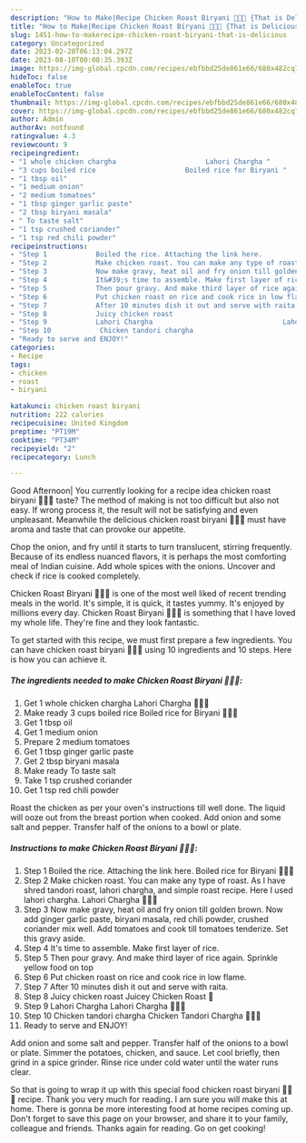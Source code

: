 ```yaml
---
description: "How to Make|Recipe Chicken Roast Biryani 🍛🍛🍛 {That is Delicious"
title: "How to Make|Recipe Chicken Roast Biryani 🍛🍛🍛 {That is Delicious"
slug: 1451-how-to-makerecipe-chicken-roast-biryani-that-is-delicious
category: Uncategorized
date: 2023-02-20T06:13:04.297Z
date: 2023-08-10T00:08:35.393Z
image: https://img-global.cpcdn.com/recipes/ebfbbd25de861e66/680x482cq70/chicken-roast-biryani-recipe-main-photo.jpg
hideToc: false
enableToc: true
enableTocContent: false
thumbnail: https://img-global.cpcdn.com/recipes/ebfbbd25de861e66/680x482cq70/chicken-roast-biryani-recipe-main-photo.jpg
cover: https://img-global.cpcdn.com/recipes/ebfbbd25de861e66/680x482cq70/chicken-roast-biryani-recipe-main-photo.jpg
author: Admin
authorAv: notfound
ratingvalue: 4.3
reviewcount: 9
recipeingredient:
- "1 whole chicken chargha                      Lahori Chargha "
- "3 cups boiled rice                      Boiled rice for Biryani "
- "1 tbsp oil"
- "1 medium onion"
- "2 medium tomatoes"
- "1 tbsp ginger garlic paste"
- "2 tbsp biryani masala"
- " To taste salt"
- "1 tsp crushed coriander"
- "1 tsp red chili powder"
recipeinstructions:
- "Step 1            Boiled the rice. Attaching the link here.                                             Boiled rice for Biryani 🍚🍚🍚"
- "Step 2            Make chicken roast. You can make any type of roast. As I have shred tandori roast, lahori chargha, and simple roast recipe. Here I used lahori chargha.                                             Lahori Chargha 🍗🍗🍗"
- "Step 3            Now make gravy, heat oil and fry onion till golden brown. Now add ginger garlic paste, biryani masala, red chili powder, crushed coriander mix well. Add tomatoes and cook till tomatoes tenderize. Set this gravy aside."
- "Step 4            It&#39;s time to assemble. Make first layer of rice."
- "Step 5            Then pour gravy. And make third layer of rice again. Sprinkle yellow food on top"
- "Step 6            Put chicken roast on rice and cook rice in low flame."
- "Step 7            After 10 minutes dish it out and serve with raita."
- "Step 8            Juicy chicken roast                                Juicey Chicken Roast 🐔"
- "Step 9            Lahori Chargha                                Lahori Chargha 🍗🍗🍗"
- "Step 10            Chicken tandori chargha                                Chicken Tandori Chargha 🍗🍗🍗"
- "Ready to serve and ENJOY!"
categories:
- Recipe
tags:
- chicken
- roast
- biryani

katakunci: chicken roast biryani 
nutrition: 222 calories
recipecuisine: United Kingdom
preptime: "PT19M"
cooktime: "PT34M"
recipeyield: "2"
recipecategory: Lunch

---
```



Good Afternoon| You currently looking for a recipe idea chicken roast biryani 🍛🍛🍛 taste? The method of making is not too difficult but also not easy. If wrong process it, the result will not be satisfying and even unpleasant. Meanwhile the delicious chicken roast biryani 🍛🍛🍛 must have aroma and taste that can provoke our appetite.





Chop the onion, and fry until it starts to turn translucent, stirring frequently. Because of its endless nuanced flavors, it is perhaps the most comforting meal of Indian cuisine. Add whole spices with the onions. Uncover and check if rice is cooked completely.

Chicken Roast Biryani 🍛🍛🍛 is one of the most well liked of recent trending meals in the world. It's simple, it is quick, it tastes yummy. It's enjoyed by millions every day. Chicken Roast Biryani 🍛🍛🍛 is something that I have loved my whole life. They're fine and they look fantastic.


To get started with this recipe, we must first prepare a few ingredients. You can have chicken roast biryani 🍛🍛🍛 using 10 ingredients and 10 steps. Here is how you can achieve it.

<!--inarticleads1-->

##### The ingredients needed to make Chicken Roast Biryani 🍛🍛🍛:

1. Get 1 whole chicken chargha                      Lahori Chargha 🍗🍗🍗
1. Make ready 3 cups boiled rice                      Boiled rice for Biryani 🍚🍚🍚
1. Get 1 tbsp oil
1. Get 1 medium onion
1. Prepare 2 medium tomatoes
1. Get 1 tbsp ginger garlic paste
1. Get 2 tbsp biryani masala
1. Make ready  To taste salt
1. Take 1 tsp crushed coriander
1. Get 1 tsp red chili powder


Roast the chicken as per your oven&#39;s instructions till well done. The liquid will ooze out from the breast portion when cooked. Add onion and some salt and pepper. Transfer half of the onions to a bowl or plate. 

<!--inarticleads2-->

##### Instructions to make Chicken Roast Biryani 🍛🍛🍛:

1. Step 1            Boiled the rice. Attaching the link here.                                             Boiled rice for Biryani 🍚🍚🍚
1. Step 2            Make chicken roast. You can make any type of roast. As I have shred tandori roast, lahori chargha, and simple roast recipe. Here I used lahori chargha.                                             Lahori Chargha 🍗🍗🍗
1. Step 3            Now make gravy, heat oil and fry onion till golden brown. Now add ginger garlic paste, biryani masala, red chili powder, crushed coriander mix well. Add tomatoes and cook till tomatoes tenderize. Set this gravy aside.
1. Step 4            It&#39;s time to assemble. Make first layer of rice.
1. Step 5            Then pour gravy. And make third layer of rice again. Sprinkle yellow food on top
1. Step 6            Put chicken roast on rice and cook rice in low flame.
1. Step 7            After 10 minutes dish it out and serve with raita.
1. Step 8            Juicy chicken roast                                Juicey Chicken Roast 🐔
1. Step 9            Lahori Chargha                                Lahori Chargha 🍗🍗🍗
1. Step 10            Chicken tandori chargha                                Chicken Tandori Chargha 🍗🍗🍗
1. Ready to serve and ENJOY!

Add onion and some salt and pepper. Transfer half of the onions to a bowl or plate. Simmer the potatoes, chicken, and sauce. Let cool briefly, then grind in a spice grinder. Rinse rice under cold water until the water runs clear. 

So that is going to wrap it up with this special food chicken roast biryani 🍛🍛🍛 recipe. Thank you very much for reading. I am sure you will make this at home. There is gonna be more interesting food at home recipes coming up. Don't forget to save this page on your browser, and share it to your family, colleague and friends. Thanks again for reading. Go on get cooking!
